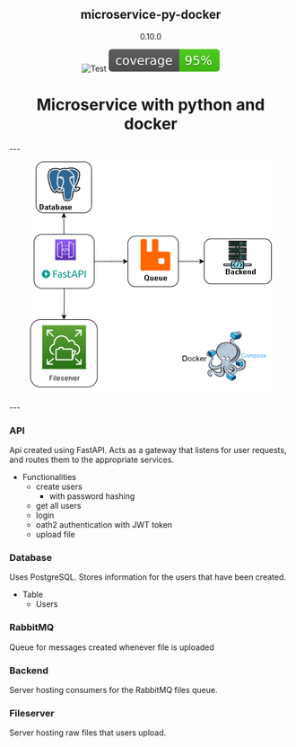 <h2 align="center">
    microservice-py-docker

</h2>
<p align="center">
    0.10.0
</p>

<p align="center">
  <img  src="https://github.com/yemaney/microservice-py-docker/actions/workflows/test.yaml/badge.svg" alt="Test">
  <img  src="images/coverage.svg" alt="Coverage">
</p>

<h1 align="center">
    Microservice with python and docker
</h1>
---
<p align="center">
  <img  src="images/diagram.png" alt="Coverage">
</p>
---

### API

Api created using FastAPI. Acts as a gateway that listens for user requests, and routes them to the appropriate services.

- Functionalities
    - create users
        - with password hashing
    - get all users
    - login
    - oath2 authentication with JWT token
    - upload file

### Database

Uses PostgreSQL. Stores information for the users that have been created.

- Table
    - Users

### RabbitMQ

Queue for messages created  whenever file is uploaded

### Backend

Server hosting consumers for the RabbitMQ files queue.

### Fileserver

Server hosting raw files that users upload.
